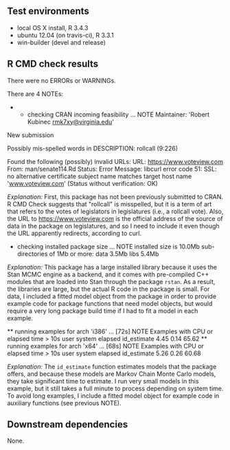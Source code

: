 ## Test environments
* local OS X install, R 3.4.3
* ubuntu 12.04 (on travis-ci), R 3.3.1
* win-builder (devel and release)

## R CMD check results
There were no ERRORs or WARNINGs. 

There are 4 NOTEs:

* * checking CRAN incoming feasibility ... NOTE
Maintainer: 'Robert Kubinec <rmk7xy@virginia.edu>'

New submission

Possibly mis-spelled words in DESCRIPTION:
  rollcall (9:226)

Found the following (possibly) invalid URLs:
  URL: https://www.voteview.com
    From: man/senate114.Rd
    Status: Error
    Message: libcurl error code 51:
      	SSL: no alternative certificate subject name matches target host name 'www.voteview.com'
      	(Status without verification: OK)

*Explanation:* First, this package has not been previously submitted to CRAN. R CMD Check suggests that "rollcall" is misspelled, but it is a term of art that refers to the votes of legislators in legislatures (i.e., a rollcall vote). Also, the URL to https://www.voteview.com is the official address of the source of data in the package on legislatures, and so I need to include it even though the URL apparently redirects, according to curl.

* checking installed package size ... NOTE
  installed size is 10.0Mb
  sub-directories of 1Mb or more:
    data   3.5Mb
    libs   5.4Mb
    
*Explanation:* This package has a large installed library because it uses the Stan MCMC engine as a backend, and it comes with pre-compiled C++ modules that are loaded into Stan through the package `rstan`. As a result, the libraries are large, but the actual R code in the package is small. For data, I included a fitted model object from the package in order to provide example code for package functions that need model objects, but would require a very long package build time if I had to fit a model in each example. 

** running examples for arch 'i386' ... [72s] NOTE
Examples with CPU or elapsed time > 10s
            user system elapsed
id_estimate 4.45   0.14   65.62
** running examples for arch 'x64' ... [68s] NOTE
Examples with CPU or elapsed time > 10s
            user system elapsed
id_estimate 5.26   0.26   60.68

*Explanation:* The `id_estimate` function estimates models that the package offers, and because these models are Markov Chain Monte Carlo models, they take significant time to estimate. I run very small models in this example, but it still takes a full minute to process depending on system time. To avoid long examples, I include a fitted model object for example code in auxiliary functions (see previous NOTE).




## Downstream dependencies
None.
